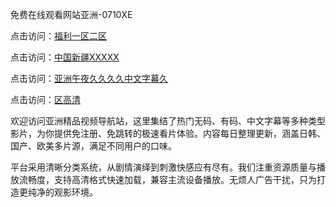 免费在线观看网站亚洲-0710XE

点击访问：<a href="https://heiliaozj3tjd.pages.dev">福利一区二区</a>

点击访问：<a href="https://heiliaoe8ajia.pages.dev">中国新疆XXXXX</a>

点击访问：<a href="https://heiliaoxqkkct.pages.dev">亚洲午夜久久久久中文字幕久</a>

点击访问：<a href="https://heiliaoxwd5i8.pages.dev">区高清</a>

欢迎访问亚洲精品视频导航站，这里集结了热门无码、有码、中文字幕等多种类型影片，为你提供免注册、免跳转的极速看片体验。内容每日整理更新，涵盖日韩、国产、欧美多片源，满足不同用户的口味。

平台采用清晰分类系统，从剧情演绎到刺激快感应有尽有。我们注重资源质量与播放流畅度，支持高清格式快速加载，兼容主流设备播放。无烦人广告干扰，只为打造更纯净的观影环境。

<span style="display:none;">[Canonical link](https://github.com/rty20250710/rty16 )</span>
